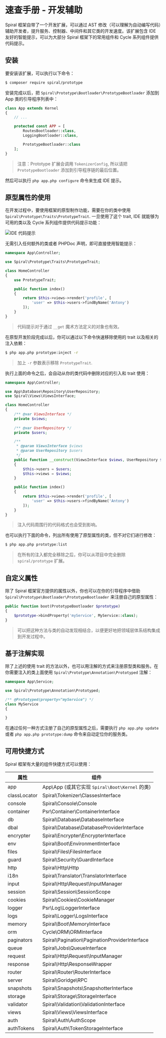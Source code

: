 # 速查手册 - 开发辅助

Spiral 框架自带了一个开发扩展，可以通过 AST 修改（可以理解为自动编写代码）辅助开发者，提升服务、控制器、中间件和其它类的开发速度。该扩展包含 IDE 友好的智能提示，可以为大部分 Spiral 框架下的常用组件和 Cycle 系列组件提供代码提示。

## 安装
要安装该扩展，可以执行以下命令：

```bash
$ composer require spiral/prototype
```

安装完成以后，把 `Spiral\Prototype\Bootloader\PrototypeBootloader` 添加到 App 类的引导程序列表中：

```php
class App extends Kernel
{
    // ...

    protected const APP = [
        RoutesBootloader::class,
        LoggingBootloader::class,

        PrototypeBootloader::class
    ];
}
```

> 注意：Prototype 扩展会调用 `TokenizerConfig`, 所以请把 `PrototypeBootloader` 添加到引导程序链的最后位置。

然后可以执行 `php app.php configure` 命令来生成 IDE 提示。

## 原型属性的使用

在开发过程中，要使用框架的原型制作功能，需要在你的类中使用 `Spiral\Prototype\Traits\PrototypeTrait`. 一旦使用了这个 trait, IDE 就能够为可用的类以及 Cycle 系列组件提供代码提示功能：

![IDE 代码提示](https://user-images.githubusercontent.com/796136/67619538-8f0c8c80-f805-11e9-9cd8-0597133bf33a.gif)

无需引入任何额外的类或者 PHPDoc 声明，即可直接使用智能提示：

```php
namespace App\Controller;

use Spiral\Prototype\Traits\PrototypeTrait;

class HomeController
{
    use PrototypeTrait;

    public function index()
    {
        return $this->views->render('profile', [
            'user' => $this->users->findByName('Antony')
        ]);
    }
}
```

> 代码提示对于通过 `__get` 魔术方法定义的对象也有效。

在原型开发阶段完成以后，你可以通过以下命令快速移除使用的 trait 以及相关的注入依赖：

```bash
$ php app.php prototype:inject -r
```

> 加上 `-r` 参数表示移除 `PrototypeTrait`.

执行上面的命令之后，会自动从你的类代码中删除对应的引入和 trait 使用：

```php
namespace App\Controller;

use App\Database\Repository\UserRepository;
use Spiral\Views\ViewsInterface;

class HomeController
{
    /** @var ViewsInterface */
    private $views;
    
    /** @var UserRepository */
    private $users;

    /**
     * @param ViewsInterface $views
     * @param UserRepository $users
     */
    public function __construct(ViewsInterface $views, UserRepository $users)
    {
        $this->users = $users;
        $this->views = $views;
    }

    public function index()
    {
        return $this->views->render('profile', [
            'user' => $this->users->findByName('Antony')
        ]);
    }
}
```

> 注入代码周围行的代码格式也会受到影响。

也可以执行下面的命令，列出所有使用了原型属性的类，但不对它们进行修改：

```bash
$ php app.php prototype:list
```

> 在所有的注入都完全移除之后，你可以从项目中完全删除 `spiral/prototype` 扩展。

## 自定义属性

除了 Spiral 框架官方提供的属性以外，你也可以在你的引导程序中借助 `Spiral\Prototype\Bootloader\PrototypeBootloader` 来注册自己的原型属性：

```php
public function boot(PrototypeBootloader $prototype)
{
    $prototype->bindProperty('myService', MyService::class);
}
```

> 可以把这种方法与类的自动发现相结合，以便更好地把领域层体系结构集成到开发过程中。

## 基于注解实现

除了上述的使用 trait 的方法以外，也可以用注解的方式来注册原型类和服务。在你需要注入的类上面使用 `Spiral\Prototype\Annotation\Prototyped` 注解：

```php
namespace App\Service;

use Spiral\Prototype\Annotation\Prototyped;

/** @Prototyped(property="myService") */
class MyService
{

}
```

在通过任何一种方式注册了自己的原型属性之后，需要执行 `php app.php update` 或者 `php app.php prototype:dump` 命令来自动定位你的服务类。

## 可用快捷方式

Spiral 框架有大量的组件快捷方式可以使用：

属性 | 组件
--- | ---
app | App\App (或其它实现 `Spiral\Boot\Kernel` 的类)
classLocator | Spiral\Tokenizer\ClassesInterface
console | Spiral\Console\Console
container | Psr\Container\ContainerInterface
db | Spiral\Database\DatabaseInterface
dbal | Spiral\Database\DatabaseProviderInterface
encrypter | Spiral\Encrypter\EncrypterInterface
env | Spiral\Boot\EnvironmentInterface
files | Spiral\Files\FilesInterface
guard | Spiral\Security\GuardInterface
http | Spiral\Http\Http
i18n | Spiral\Translator\TranslatorInterface
input | Spiral\Http\Request\InputManager
session | Spiral\Session\SessionScope
cookies | Spiral\Cookies\CookieManager
logger | Psr\Log\LoggerInterface
logs | Spiral\Logger\LogsInterface
memory | Spiral\Boot\MemoryInterface
orm | Cycle\ORM\ORMInterface
paginators | Spiral\Pagination\PaginationProviderInterface
queue | Spiral\Jobs\QueueInterface
request | Spiral\Http\Request\InputManager
response | Spiral\Http\ResponseWrapper
router | Spiral\Router\RouterInterface
server | Spiral\Goridge\RPC
snapshots | Spiral\Snapshots\SnapshotterInterface
storage | Spiral\Storage\StorageInterface
validator | Spiral\Validation\ValidationInterface
views | Spiral\Views\ViewsInterface
auth | Spiral\Auth\AuthScope
authTokens | Spiral\Auth\TokenStorageInterface

